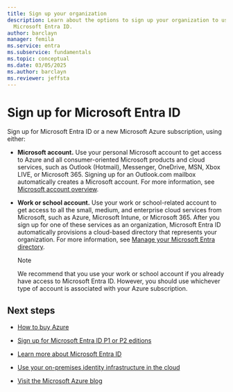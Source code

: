 ```yaml
---
title: Sign up your organization
description: Learn about the options to sign up your organization to use Azure and
  Microsoft Entra ID.
author: barclayn
manager: femila
ms.service: entra
ms.subservice: fundamentals
ms.topic: conceptual
ms.date: 03/05/2025
ms.author: barclayn
ms.reviewer: jeffsta
---
```


# Sign up for Microsoft Entra ID

Sign up for Microsoft Entra ID or a new Microsoft Azure subscription, using either:

- **Microsoft account.** Use your personal Microsoft account to get access to Azure and all consumer-oriented Microsoft products and cloud services, such as Outlook (Hotmail), Messenger, OneDrive, MSN, Xbox LIVE, or Microsoft 365. Signing up for an Outlook.com mailbox automatically creates a Microsoft account. For more information, see [Microsoft account overview](https://account.microsoft.com/account).

- **Work or school account.** Use your work or school-related account to get access to all the small, medium, and enterprise cloud services from Microsoft, such as Azure, Microsoft Intune, or Microsoft 365. After you sign up for one of these services as an organization, Microsoft Entra ID automatically provisions a cloud-based directory that represents your organization. For more information, see [Manage your Microsoft Entra directory](./whatis.md).

  > [!Note]
  >   We recommend that you use your work or school account if you already have access to Microsoft Entra ID. However, you should use whichever type of account is associated with your Azure subscription.

## Next steps

- [How to buy Azure](https://azure.microsoft.com/pricing/purchase-options/)

- [Sign up for Microsoft Entra ID P1 or P2 editions](./get-started-premium.md)

- [Learn more about Microsoft Entra ID](./whatis.md)

- [Use your on-premises identity infrastructure in the cloud](~/identity/hybrid/whatis-hybrid-identity.md)

- [Visit the Microsoft Azure blog](https://azure.microsoft.com/blog/)